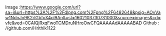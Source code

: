 Image :https://www.google.com/url?sa=i&url=https%3A%2F%2Fdlpng.com%2Fpng%2F6482648&psig=AOvVaw1NdnJn9K2rlGbfoX4ol9An&ust=1602103730731000&source=images&cd=vfe&ved=0CAIQjRxqFwoTCMDruNHroOwCFQAAAAAdAAAAABAD
Github : //github.com/Hrithik1122
